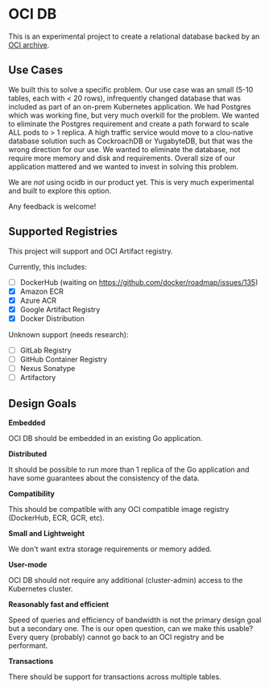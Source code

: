 # OCI DB

This is an experimental project to create a relational database backed by an [OCI archive](https://opencontainers.org/).

## Use Cases

We built this to solve a specific problem. Our use case was an small (5-10 tables, each with < 20 rows), infrequently changed database that was included as part of an on-prem Kubernetes application. We had Postgres which was working fine, but very much overkill for the problem. We wanted to eliminate the Postgres requirement and create a path forward to scale ALL pods to > 1 replica. A high traffic service would move to a clou-native database solution such as CockroachDB or YugabyteDB, but that was the wrong direction for our use. We wanted to eliminate the database, not require more memory and disk and requirements. Overall size of our application mattered and we wanted to invest in solving this problem.

We are _not_ using ocidb in our product yet. This is very much experimental and built to explore this option.

Any feedback is welcome!

## Supported Registries

This project will support and OCI Artifact registry.

Currently, this includes:

- [ ] DockerHub (waiting on https://github.com/docker/roadmap/issues/135)
- [x] Amazon ECR
- [x] Azure ACR
- [x] Google Artifact Registry
- [x] Docker Distribution

Unknown support (needs research):

- [ ] GitLab Registry
- [ ] GitHub Container Registry
- [ ] Nexus Sonatype
- [ ] Artifactory

## Design Goals

**Embedded**  

OCI DB should be embedded in an existing Go application.

**Distributed**  

It should be possible to run more than 1 replica of the Go application and have some guarantees about the consistency of the data.

**Compatibility**  

This should be compatible with any OCI compatible image registry (DockerHub, ECR, GCR, etc).

**Small and Lightweight**  

We don't want extra storage requirements or memory added.

**User-mode**  

OCI DB should not require any additional (cluster-admin) access to the Kubernetes cluster.

**Reasonably fast and efficient**  

Speed of queries and efficiency of bandwidth is not the primary design goal but a secondary one. The is our open question, can we make this usable? Every query (probably) cannot go back to an OCI registry and be performant.

**Transactions**  

There should be support for transactions across multiple tables.
